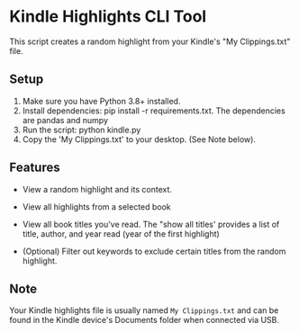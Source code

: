# Kindle Highlights CLI Tool

This script creates a random highlight from your Kindle's "My Clippings.txt" file.


## Setup

1. Make sure you have Python 3.8+ installed.
2. Install dependencies: pip install -r requirements.txt. The dependencies are pandas and numpy
3. Run the script: python kindle.py
4. Copy the 'My Clippings.txt' to your desktop. (See Note below). 

## Features

- View a random highlight and its context.
- View all highlights from a selected book
- View all book titles you've read. The "show all titles' provides a list of title, author, and year read (year of the first highlight)

- (Optional) Filter out keywords to exclude certain titles from the random highlight.

## Note

Your Kindle highlights file is usually named `My Clippings.txt` and can be found in the
Kindle device's Documents folder when connected via USB.
